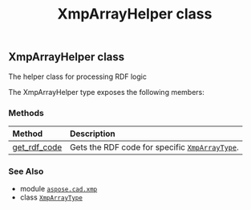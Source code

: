 ﻿---
title: XmpArrayHelper class
second_title: Aspose.CAD for Python via .NET API References
description: 
type: docs
weight: 50
url: /aspose.cad.xmp/xmparrayhelper/
is_root: false
---

## XmpArrayHelper class

The helper class for processing RDF logic



The XmpArrayHelper type exposes the following members:

### Methods
| Method | Description |
| :- | :- |
| [get_rdf_code](/cad/python-net/aspose.cad.xmp/xmparrayhelper/get_rdf_code/#aspose.cad.xmp.XmpArrayType) | Gets the RDF code for specific [`XmpArrayType`](/cad/python-net/aspose.cad.xmp/xmparraytype). |



### See Also
* module [`aspose.cad.xmp`](..)
* class [`XmpArrayType`](/cad/python-net/aspose.cad.xmp/xmparraytype)
